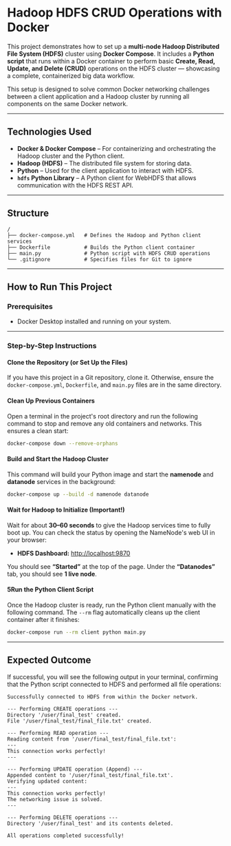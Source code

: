 # Hadoop HDFS CRUD Operations with Docker

This project demonstrates how to set up a **multi-node Hadoop Distributed File System (HDFS)** cluster using **Docker Compose**.
It includes a **Python script** that runs within a Docker container to perform basic **Create, Read, Update, and Delete (CRUD)** operations on the HDFS cluster — showcasing a complete, containerized big data workflow.

This setup is designed to solve common Docker networking challenges between a client application and a Hadoop cluster by running all components on the same Docker network.

---

## Technologies Used

* **Docker & Docker Compose** – For containerizing and orchestrating the Hadoop cluster and the Python client.
* **Hadoop (HDFS)** – The distributed file system for storing data.
* **Python** – Used for the client application to interact with HDFS.
* **`hdfs` Python Library** – A Python client for WebHDFS that allows communication with the HDFS REST API.

---

## Structure

```
/
├── docker-compose.yml   # Defines the Hadoop and Python client services
├── Dockerfile           # Builds the Python client container
├── main.py              # Python script with HDFS CRUD operations
└── .gitignore           # Specifies files for Git to ignore
```

---

## How to Run This Project

### Prerequisites

* Docker Desktop installed and running on your system.

---

### Step-by-Step Instructions

#### Clone the Repository (or Set Up the Files)

If you have this project in a Git repository, clone it.
Otherwise, ensure the `docker-compose.yml`, `Dockerfile`, and `main.py` files are in the same directory.

#### Clean Up Previous Containers

Open a terminal in the project's root directory and run the following command to stop and remove any old containers and networks. This ensures a clean start:

```bash
docker-compose down --remove-orphans
```

#### Build and Start the Hadoop Cluster

This command will build your Python image and start the **namenode** and **datanode** services in the background:

```bash
docker-compose up --build -d namenode datanode
```

#### Wait for Hadoop to Initialize (Important!)

Wait for about **30–60 seconds** to give the Hadoop services time to fully boot up.
You can check the status by opening the NameNode's web UI in your browser:

* **HDFS Dashboard:** [http://localhost:9870](http://localhost:9870)

You should see **“Started”** at the top of the page.
Under the **“Datanodes”** tab, you should see **1 live node**.

#### 5️Run the Python Client Script

Once the Hadoop cluster is ready, run the Python client manually with the following command.
The `--rm` flag automatically cleans up the client container after it finishes:

```bash
docker-compose run --rm client python main.py
```

---

## Expected Outcome

If successful, you will see the following output in your terminal, confirming that the Python script connected to HDFS and performed all file operations:

```
Successfully connected to HDFS from within the Docker network.

--- Performing CREATE operations ---
Directory '/user/final_test' created.
File '/user/final_test/final_file.txt' created.

--- Performing READ operation ---
Reading content from '/user/final_test/final_file.txt':
---
This connection works perfectly!
---

--- Performing UPDATE operation (Append) ---
Appended content to '/user/final_test/final_file.txt'.
Verifying updated content:
---
This connection works perfectly!
The networking issue is solved.
---

--- Performing DELETE operations ---
Directory '/user/final_test' and its contents deleted.

All operations completed successfully!

